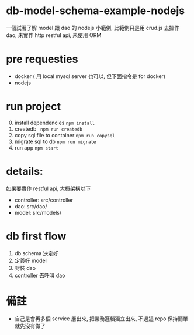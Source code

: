 # db-model-schema-example-nodejs

一個試著了解 model 跟 dao 的 nodejs 小範例, 此範例只是用 crud.js 去操作 dao, 未實作 http restful api, 未使用 ORM

# pre requesties

- docker ( 用 local mysql server 也可以, 但下面指令是 for docker)
- nodejs

# run project

0. install dependencies `npm install`
1. createdb ` npm run createdb`
2. copy sql file to container `npm run copysql`
3. migrate sql to db `npm run migrate`
4. run app `npm start`

# details:

如果要實作 restful api, 大概架構以下

- controller: src/controller
- dao: src/dao/
- model: src/models/

# db first flow

1. db schema 決定好
2. 定義好 model
3. 封裝 dao
4. controller 去呼叫 dao

# 備註

- 自己是會再多個 service 層出來, 把業務邏輯獨立出來, 不過這 repo 保持簡單就先沒有做了
